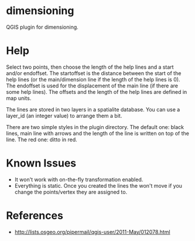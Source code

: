 dimensioning
============

QGIS plugin for dimensioning.

Help
====

Select two points, then choose the length of the help lines and a start and/or endoffset. The startoffset is the distance between the start of
the help lines (or the main/dimension line if the length of the help lines is 0). The endoffset is used for the displacement of the main line
(if there are some help lines). The offsets and the length of the help lines are defined in map units.

The lines are stored in two layers in a spatialite database. You can use a layer_id (an integer value) to arrange them a bit. 

There are two simple styles in the plugin directory. 
The default one: black lines, main line with arrows and the length of the line is written
on top of the line. 
The red one: ditto in red.

Known Issues
============

* It won't work with on-the-fly transformation enabled.
* Everything is static. Once you created the lines the won't move if you change the points/vertex they are assigned to.

References
==========

* http://lists.osgeo.org/pipermail/qgis-user/2011-May/012078.html